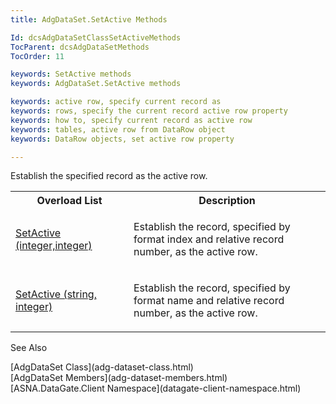 ```yaml
---
title: AdgDataSet.SetActive Methods

Id: dcsAdgDataSetClassSetActiveMethods
TocParent: dcsAdgDataSetMethods
TocOrder: 11

keywords: SetActive methods
keywords: AdgDataSet.SetActive methods

keywords: active row, specify current record as
keywords: rows, specify the current record active row property
keywords: how to, specify current record as active row
keywords: tables, active row from DataRow object
keywords: DataRow objects, set active row property

---
```


Establish the specified record as the active row.
<br />

<table class="dtTABLE" id="Table5" x-use-null-cells="x-use-null-cells" style="border-spacing: 0px;     x-cell-content-align: Top" cellspacing="0">
          <colgroup span="1">
            <col span="1" style="WIDTH: 30%" />
            <col span="1" style="WIDTH: 50%" />
          </colgroup>
          <tr>
            <th colspan="1" rowspan="1">
							Overload List
						</th>
            <th colspan="1" rowspan="1">
							Description</th>
          </tr>
          <tr>
            <td colspan="1" rowspan="1">

[SetActive (integer,integer)](adg-dataset-class-set-active-method1.html) 
</td>
            <td colspan="1" rowspan="1">

Establish the record, specified by format index and relative record number, as the active row.
</td>
          </tr>
          <tr>
            <td colspan="1" rowspan="1">

[SetActive (string, integer)](adg-dataset-class-set-active-method2.html) 
</td>
            <td colspan="1" rowspan="1">

Establish the record, specified by format name and relative record number, as the active row.
</td>
          </tr>
</table>

See Also

<dl />
      [AdgDataSet Class](adg-dataset-class.html)
      <br />
      [AdgDataSet Members](adg-dataset-members.html)
      <br />
      [ASNA.DataGate.Client Namespace](datagate-client-namespace.html)  

